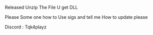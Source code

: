 Released Unzip The File U get DLL 

Please Some one how to Use sigs and tell me How to update please

Discord : Tqk4playz 


